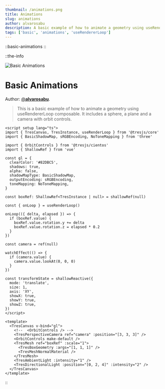 ```yaml
---
thumbnail: /animations.png
title: Animations
slug: animations
author: alvarosabu
description: A basic example of how to animate a geometry using useRendererLoop composable
tags: ['basic', 'animations', 'useRendererLoop']
---
```


::basic-animations
::

::the-info

![Basic Animations](/animations.png)

# Basic Animations

Author: [@**alvarosabu**](https://twitter.com/alvarosabu).

> This is a basic example of how to animate a geometry using useRendererLoop composable. It includes a sphere, a plane and a camera with orbit controls.

```vue
<script setup lang="ts">
import { TresCanvas, TresInstance, useRenderLoop } from '@tresjs/core'
import { BasicShadowMap, sRGBEncoding, NoToneMapping } from 'three'

import { OrbitControls } from '@tresjs/cientos'
import { ShallowRef } from 'vue'

const gl = {
  clearColor: '#82DBC5',
  shadows: true,
  alpha: false,
  shadowMapType: BasicShadowMap,
  outputEncoding: sRGBEncoding,
  toneMapping: NoToneMapping,
}

const boxRef: ShallowRef<TresInstance | null> = shallowRef(null)

const { onLoop } = useRenderLoop()

onLoop(({ delta, elapsed }) => {
  if (boxRef.value) {
    boxRef.value.rotation.y += delta
    boxRef.value.rotation.z = elapsed * 0.2
  }
})

const camera = ref(null)

watchEffect(() => {
  if (camera.value) {
    camera.value.lookAt(0, 0, 0)
  }
})

const transformState = shallowReactive({
  mode: 'translate',
  size: 1,
  axis: 'XY',
  showX: true,
  showY: true,
  showZ: true,
})
</script>

<template>
  <TresCanvas v-bind="gl">
    <!--  <OrbitControls /> -->
    <TresPerspectiveCamera ref="camera" :position="[3, 3, 3]" />
    <OrbitControls make-default />
    <TresMesh ref="boxRef" :scale="1">
      <TresBoxGeometry :args="[1, 1, 1]" />
      <TresMeshNormalMaterial />
    </TresMesh>
    <TresAmbientLight :intensity="1" />
    <TresDirectionalLight :position="[0, 2, 4]" :intensity="2" />
  </TresCanvas>
</template>
```

::
